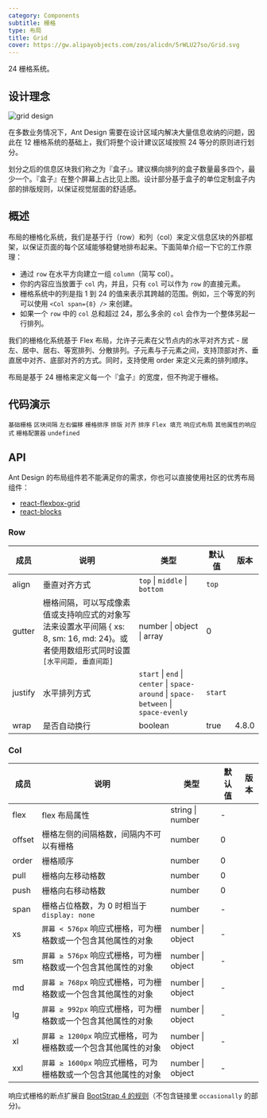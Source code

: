 ```yaml
---
category: Components
subtitle: 栅格
type: 布局
title: Grid
cover: https://gw.alipayobjects.com/zos/alicdn/5rWLU27so/Grid.svg
---
```


24 栅格系统。

## 设计理念

<div class="grid-demo">
  <img src="https://gw.alipayobjects.com/zos/bmw-prod/9189c9ef-c601-40dc-9960-c11dbb681888.svg" alt="grid design" />
</div>

在多数业务情况下，Ant Design 需要在设计区域内解决大量信息收纳的问题，因此在 12 栅格系统的基础上，我们将整个设计建议区域按照 24 等分的原则进行划分。

划分之后的信息区块我们称之为『盒子』。建议横向排列的盒子数量最多四个，最少一个。『盒子』在整个屏幕上占比见上图。设计部分基于盒子的单位定制盒子内部的排版规则，以保证视觉层面的舒适感。

## 概述

布局的栅格化系统，我们是基于行（row）和列（col）来定义信息区块的外部框架，以保证页面的每个区域能够稳健地排布起来。下面简单介绍一下它的工作原理：

- 通过 `row` 在水平方向建立一组 `column`（简写 col）。
- 你的内容应当放置于 `col` 内，并且，只有 `col` 可以作为 `row` 的直接元素。
- 栅格系统中的列是指 1 到 24 的值来表示其跨越的范围。例如，三个等宽的列可以使用 `<Col span={8} />` 来创建。
- 如果一个 `row` 中的 `col` 总和超过 24，那么多余的 `col` 会作为一个整体另起一行排列。

我们的栅格化系统基于 Flex 布局，允许子元素在父节点内的水平对齐方式 - 居左、居中、居右、等宽排列、分散排列。子元素与子元素之间，支持顶部对齐、垂直居中对齐、底部对齐的方式。同时，支持使用 order 来定义元素的排列顺序。

布局是基于 24 栅格来定义每一个『盒子』的宽度，但不拘泥于栅格。

## 代码演示

<code src="./demo/basic.tsx">基础栅格</code>
<code src="./demo/gutter.tsx">区块间隔</code>
<code src="./demo/offset.tsx">左右偏移</code>
<code src="./demo/sort.tsx">栅格排序</code>
<code src="./demo/flex.tsx">排版</code>
<code src="./demo/flex-align.tsx">对齐</code>
<code src="./demo/flex-order.tsx">排序</code>
<code src="./demo/flex-stretch.tsx">Flex 填充</code>
<code src="./demo/responsive.tsx">响应式布局</code>
<code src="./demo/responsive-more.tsx">其他属性的响应式</code>
<code src="./demo/playground.tsx">栅格配置器</code>
<code src="./demo/useBreakpoint.tsx">undefined</code>

## API

Ant Design 的布局组件若不能满足你的需求，你也可以直接使用社区的优秀布局组件：

- [react-flexbox-grid](http://roylee0704.github.io/react-flexbox-grid/)
- [react-blocks](https://github.com/whoisandy/react-blocks/)

### Row

| 成员 | 说明 | 类型 | 默认值 | 版本 |
| --- | --- | --- | --- | --- |
| align | 垂直对齐方式 | `top` \| `middle` \| `bottom` | `top` |  |
| gutter | 栅格间隔，可以写成像素值或支持响应式的对象写法来设置水平间隔 { xs: 8, sm: 16, md: 24}。或者使用数组形式同时设置 `[水平间距, 垂直间距]` | number \| object \| array | 0 |  |
| justify | 水平排列方式 | `start` \| `end` \| `center` \| `space-around` \| `space-between` \| `space-evenly` | `start` |  |
| wrap | 是否自动换行 | boolean | true | 4.8.0 |

### Col

| 成员 | 说明 | 类型 | 默认值 | 版本 |
| --- | --- | --- | --- | --- |
| flex | flex 布局属性 | string \| number | - |  |
| offset | 栅格左侧的间隔格数，间隔内不可以有栅格 | number | 0 |  |
| order | 栅格顺序 | number | 0 |  |
| pull | 栅格向左移动格数 | number | 0 |  |
| push | 栅格向右移动格数 | number | 0 |  |
| span | 栅格占位格数，为 0 时相当于 `display: none` | number | - |  |
| xs | `屏幕 < 576px` 响应式栅格，可为栅格数或一个包含其他属性的对象 | number \| object | - |  |
| sm | `屏幕 ≥ 576px` 响应式栅格，可为栅格数或一个包含其他属性的对象 | number \| object | - |  |
| md | `屏幕 ≥ 768px` 响应式栅格，可为栅格数或一个包含其他属性的对象 | number \| object | - |  |
| lg | `屏幕 ≥ 992px` 响应式栅格，可为栅格数或一个包含其他属性的对象 | number \| object | - |  |
| xl | `屏幕 ≥ 1200px` 响应式栅格，可为栅格数或一个包含其他属性的对象 | number \| object | - |  |
| xxl | `屏幕 ≥ 1600px` 响应式栅格，可为栅格数或一个包含其他属性的对象 | number \| object | - |  |

响应式栅格的断点扩展自 [BootStrap 4 的规则](https://getbootstrap.com/docs/4.0/layout/overview/#responsive-breakpoints)（不包含链接里 `occasionally` 的部分)。

<style>
  [data-theme="dark"] #components-grid-demo-playground pre {
    background: rgba(255,255,255,0.08);
    color: rgba(255,255,255,.65);
  }
</style>
